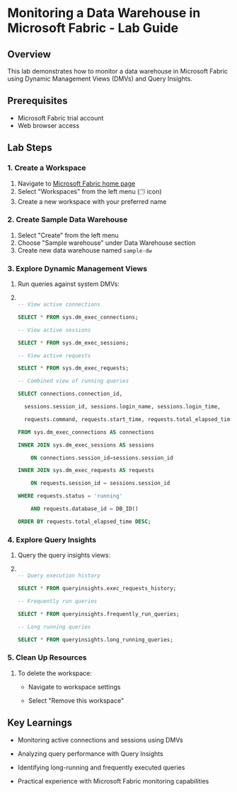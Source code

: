 # Monitoring a Data Warehouse in Microsoft Fabric - Lab Guide

## Overview
This lab demonstrates how to monitor a data warehouse in Microsoft Fabric using Dynamic Management Views (DMVs) and Query Insights.

## Prerequisites
- Microsoft Fabric trial account
- Web browser access

## Lab Steps

### 1. Create a Workspace
1. Navigate to [Microsoft Fabric home page](https://app.fabric.microsoft.com)
2. Select "Workspaces" from the left menu (🗇 icon)
3. Create a new workspace with your preferred name

### 2. Create Sample Data Warehouse
1. Select "Create" from the left menu
2. Choose "Sample warehouse" under Data Warehouse section
3. Create new data warehouse named `sample-dw`

### 3. Explore Dynamic Management Views
1. Run queries against system DMVs:
2. 
   ```sql
   
   -- View active connections
   
   SELECT * FROM sys.dm_exec_connections;
   
   -- View active sessions
   
   SELECT * FROM sys.dm_exec_sessions;
   
   -- View active requests
   
   SELECT * FROM sys.dm_exec_requests;
   
   -- Combined view of running queries
   
   SELECT connections.connection_id,
   
     sessions.session_id, sessions.login_name, sessions.login_time,
   
     requests.command, requests.start_time, requests.total_elapsed_time
   
   FROM sys.dm_exec_connections AS connections
   
   INNER JOIN sys.dm_exec_sessions AS sessions
   
       ON connections.session_id=sessions.session_id
   
   INNER JOIN sys.dm_exec_requests AS requests
   
       ON requests.session_id = sessions.session_id
   
   WHERE requests.status = 'running'
   
       AND requests.database_id = DB_ID()
   
   ORDER BY requests.total_elapsed_time DESC;
   
   ```

### 4. Explore Query Insights
1. Query the query insights views:
2. 
   ```sql
   
   -- Query execution history
   
   SELECT * FROM queryinsights.exec_requests_history;
   
   -- Frequently run queries
   
   SELECT * FROM queryinsights.frequently_run_queries;
   
   -- Long running queries
   
   SELECT * FROM queryinsights.long_running_queries;
   
   ```

### 5. Clean Up Resources
1. To delete the workspace:
   - Navigate to workspace settings
     
   - Select "Remove this workspace"

## Key Learnings
- Monitoring active connections and sessions using DMVs
  
- Analyzing query performance with Query Insights
  
- Identifying long-running and frequently executed queries
  
- Practical experience with Microsoft Fabric monitoring capabilities


